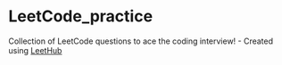 # LeetCode_practice
Collection of LeetCode questions to ace the coding interview! - Created using [LeetHub](https://github.com/QasimWani/LeetHub)
